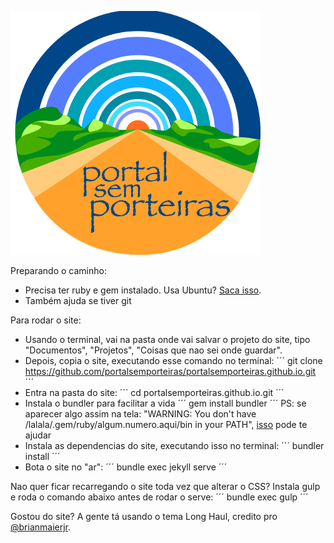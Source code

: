 ![Portal sem Porteiras](/assets/img/logo.png)

Preparando o caminho:
  - Precisa ter ruby e gem instalado. Usa Ubuntu? [Saca isso](https://www.ruby-lang.org/pt/documentation/installation/).
  - Também ajuda se tiver git

Para rodar o site:
  - Usando o terminal, vai na pasta onde vai salvar o projeto do site, tipo "Documentos", "Projetos", "Coisas que nao sei onde guardar".
  - Depois, copia o site, executando esse comando no terminal:
    ´´´
      git clone https://github.com/portalsemporteiras/portalsemporteiras.github.io.git
    ´´´
  - Entra na pasta do site:
    ´´´
      cd portalsemporteiras.github.io.git
    ´´´
  - Instala o bundler para facilitar a vida
    ´´´
      gem install bundler
    ´´´
      PS: se aparecer algo assim na tela: "WARNING:  You don't have /lalala/.gem/ruby/algum.numero.aqui/bin in your PATH", [isso](https://stackoverflow.com/questions/14637979/how-to-permanently-set-path-on-linux-unix) pode te ajudar
  - Instala as dependencias do site, executando isso no terminal:
    ´´´
      bundler install
    ´´´
  - Bota o site no "ar":
    ´´´
      bundle exec jekyll serve
    ´´´

Nao quer ficar recarregando o site toda vez que alterar o CSS? Instala gulp e roda o comando abaixo antes de rodar o serve:
    ´´´
      bundle exec gulp
    ´´´

Gostou do site?
A gente tá usando o tema Long Haul, credito pro [@brianmaierjr](https://twitter.com/brianmaierjr).
